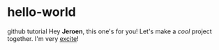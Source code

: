# hello-world
github tutorial
Hey **Jeroen**, this one's for you! Let's make a _cool_ project together.
I'm very [excite](retardedfaggot.com)!
